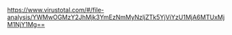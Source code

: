 https://www.virustotal.com/#/file-analysis/YWMwOGMzY2JhMjk3YmEzNmMyNzljZTk5YjViYzU1MjA6MTUxMjM1NjY1Mg==
